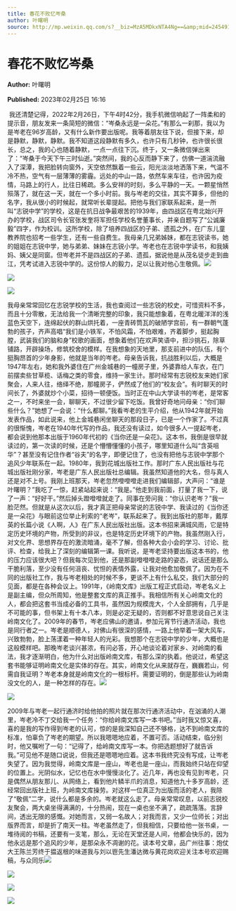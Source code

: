 ```yaml
---
title: 春花不败忆岑桑
author: 叶曙明
source: http://mp.weixin.qq.com/s?__biz=MzA5MDkxNTA4Ng==&amp;mid=2454913175&amp;idx=1&amp;sn=a7c2ec7bc8fa436aef3cbf3fdd92c01d&amp;chksm=87a3c8f6b0d441e0ce0a9ae5b4ef6953f81abcff98224746e00b0d3d5a24a9afbea5a6e15a80&poc_token=HJ_Do2ejHyO-wNZGG8Q1S8FdPgy1YBBEob-nUEme
---
```


# 春花不败忆岑桑

**Author:** 叶曙明

**Published:** 2023年02月25日 16:16

 我还清楚记得，2022年2月26日，下午4时42分，我手机微信响起了一阵柔和的提示音，朋友发来一条简短的微信：“岑桑永远是一朵花。”有那么一刹那，我以为是岑老在96岁高龄，又有什么新作要出版呢。我等着朋友往下说，但接下来，却是静默，静默，静默。我不知道这段静默有多久，也许只有几秒钟，也许很长很长，总之，我的心也随着静默，一点一点往下沉。终于，又一条微信弹出来了：“岑桑于今天下午三时仙逝。”突然间，我的心反而静下来了，仿佛一道湍流融入了深潭，我把脸转向窗外，天空依然飘着一些云，阳光淡淡地洒落下来，气温不冷不热，空气有一层薄薄的雾霾。远处的中山一路，依然车来车往，也许因为疫情，马路上的行人，比往日稀疏。多么安祥的时刻，多么平静的一天。一颗星悄然殒落了，就在这一天，就在一个多小时前。我与岑老的交往，其实不算多，但他的名字，我从很小的时候起，就常听长辈提起。把他与我们家联系起来，是一所叫“志锐中学”的学校，这是在抗日战争最艰苦的1939年，由四战区在粤北始兴开办的学校，战区司令长官张发奎将军担任学校名誉董事长，并亲自题写了“公诚廉毅”四字，作为校训。这所学校，除了培养四战区的子弟、遗孤之外，在广东儿童教养院也招考一些学生，还有一些自费生。我母亲几兄弟姊妹，都在志锐读书，她的姐姐在志锐中学，她与弟弟、妹妹在志锐小学。岑老也在志锐中学读书，和我姨妈、姨父是同窗。但岑老并不是四战区的子弟、遗孤，据说他是从茂名徒步走到曲江，凭考试进入志锐中学的。这份惊人的毅力，足以让我对他心生敬佩。![](https://mmbiz.qpic.cn/mmbiz_jpg/PJWG74pLsMayvR1AyLpp1OwsWXJhmAMu6hEnyJ4hyVxh2jeFxNGwngJfdXCj1cuXFPwvvJjPH1NhDydQF15CRA/640?wx_fmt=jpeg)

![](https://mmbiz.qpic.cn/mmbiz_png/Ljib4So7yuWhddQFw26UvKG8XSqLfp8pBt4WcJm1m2Bh3faNLUDp3rBIG7pgagwbX360675n1k0BsfGA8lLad7w/640?wx_fmt=png)

![](https://mmbiz.qpic.cn/mmbiz_jpg/PJWG74pLsMbvHSUQewW60Acj6p0fvlN1zlibVc8qRt0zicGFG9cyTcExCGjOdHOG62v9AHgcQywRbWTicAC8CmgZg/640)

我母亲常常回忆在志锐学校的生活，我也查阅过一些志锐的校史，可惜资料不多，而且十分零散，无法给我一个清晰完整的印象，我只能想象着，在粤北暖洋洋的浅蓝色天空下，连绵起伏的群山烘托着，一座青砖筒瓦的破陋学宫前，有一群朝气蓬勃的孩子，齐声高唱“我们是小铁军，不怕风霜，不怕艰难，齐着脚步，挺起胸膛，武装我们的脑和身”校歌的画面，想象着他们在欢声笑语中，担沙挑石，除草铺路，开辟操场，修筑校舍的模样。在我想象的天地里，那支前进中的队伍，有个挺胸昂首的少年身影，他就是当年的岑老。母亲告诉我，抗战胜利以后，大概是1947年左右，她和我外婆住在广州金城巷的一幢房子里，外婆靠给人车衣，在门前摆卖些甘草榄、话梅之类的零食，维持一家生计。那时经常有志锐校友来她们家聚会，人来人往，络绎不绝，那幢房子，俨然成了他们的“校友会”。有时聊天的时间长了，外婆就炒个小菜，招待一顿便饭。当时正在中山大学读书的岑老，是常客之一，不时来坐一会，聊聊天，不过很少留下吃饭。我曾好奇地问母亲：“你们聊些什么？”她想了一会说：“什么都聊。”我看岑老的生平介绍，他从1942年就开始发表作品，如此说来，他上金城巷闲坐聊天的那段日子，已是一个作家了。不过真的很惭愧，岑老在1940年代写的作品，我还没有读过，如今很多人一提起岑老，都会说到他那本出版于1960年代初的《当你还是一朵花》。这本书，我倒是很早就读过的，第一次读的时候，还是个懵懵懂懂的小孩子，哪里知道什么叫“含英咀华”？甚至没有记住作者“谷夫”的名字，即便记住了，也没有把他与志锐中学那个追风少年联系在一起。1980年，我到花城出版社工作。那时广东人民出版社与花城出版社刚分家，岑老是广东人民出版社总编辑。我虽然知道他的大名，但与真人还是对不上号。我刚上班那天，岑老忽然噔噔噔走进我们编辑部，大声问：“谁是叶曙明？”我吃了一惊，赶紧站起来说：“我是。”他走到我前面，打量了我一下，说了一声：“好好干。”然后掉头蹬噔噔就走了。同事在旁问我：“你认识老岑？”我一脸茫然。但就是从这次以后，我才真正把母亲常说的志锐中学、我读过的《当你还是一朵花》与眼前这位举止利索的“老岑”，联系起来了。我到出版社的那年，戴厚英的长篇小说《人啊，人》在广东人民出版社出版。这本书招来满城风雨，它是特定历史环境的产物，所受到的非议，也是特定历史环境下的产物。我虽然刚入行，对文化界、思想界存在的激流暗涌，毫不了解，但各种大会小会的学习、讨论、批评、检查，给我上了深刻的编辑第一课。我听说，是岑老坚持要出版这本书的，他的压力应该很大吧？但我每次见到他，还是那副噔噔噔走路的姿态，说话还是那么干脆利落，至少没有任何沮丧、忧怛的表情外露，让我对他愈加敬佩了。因为在不同的出版社工作，我与岑老相处的时候不多，更谈不上有什么私交，我们大部分的见面，都是在各种会议上。1991年，《岭南文库》出版工程正式启动，岑老名义上是副主编，但众所周知，他是整套文库的真正推手。我相信所有关心岭南文化的人，都会把这套书当成必备的工具书，虽然因为规模庞大，个人全部拥有，几乎是不可能的事，但书架上有十本八本，则是必定无疑的，否则都不好意思说自己关注岭南文化了。2009年的春节，岑老应佛山的邀请，参加元宵节行通济活动，我也是同行者之一。岑老是顺德人，对佛山有很深的感情，一路上他举着一架大风车，兴致勃勃，脸上荡漾着一种年轻人的光彩。我想那个在志锐中学的少年，大概也是这般模样吧。那晚岑老谈兴甚浓，有问必答，开心地谈论着对家乡、对岭南的看法，我才逐渐明白，他为什么对出版岭南文库，有那么深的执着。他说过，希望这套书能够证明岭南文化是实体的存在。其实，岭南文化从来就存在，巍巍若山，何需自我证明？岑老本身就是岭南文化的一根标杆。需要证明的，倒是那些认为岭南没文化的人，是一种怎样的存在。![](https://mmbiz.qpic.cn/mmbiz_png/Ljib4So7yuWhddQFw26UvKG8XSqLfp8pBj2OicQpgYicE1rJnXrA70vybb4STHD1lDsfS0hEnwGUCEkR3HzXL1ldw/640?wx_fmt=png)

![](https://mmbiz.qpic.cn/mmbiz_png/Ljib4So7yuWgkPsqicRMZgAp34sffkVUyl58r7d3IMLDce7OMpgbSU5mpMgtSXiaM5sqfWO7eye1cZFEJ3pQt9sBQ/640?wx_fmt=png)

2009年与岑老一起行通济时给他拍的照片就在那次行通济活动中，在汹涌的人潮里，岑老冷不丁交给我一个任务：“你给岭南文库写一本书吧。”当时我又惊又喜，喜的是我的写作得到岑老的认可，惊的是我深知自己还不够格，达不到岭南文库的标准，怕辜负了岑老的期望。所以我嗯嗯地应着，不置可否。活动结束，临分别时，他又嘱咐了一句：“记得了，给岭南文库写一本。你把选题想好了就告诉我。”可见他不是随口说说，但我还是嗯嗯地应着。这本书我终究没有写成，让岑老失望了。因为我觉得，岭南文库是一座山，岑老也是一座山，而我始终只站在仰望的位置上。光阴似水，记忆也在水中慢慢淡化了。近几年，再也没有见到岑老，只是偶然从朋友那儿、从网络上，看到他片鳞半爪的消息，知道他九十多岁高龄，还经常回出版社上班，为岭南文库操劳。对这样一位真正为出版而活的老人，我除了“敬佩”二字，说什么都是多余的。岑老就这么走了。母亲常常叹息，以前志锐校友聚会，两大桌坐得满满的，十分热闹，现在一桌也坐不满了，疏疏落落。言辞间，透出无限的感慨。对她而言，又弱一名故人；对我而言，又少一位师长；对出版界而言，却是折了南天一柱。岑老虽然走了，但我相信，只要给他一张书桌，一堆待阅的书稿，还要有一支笔，那么，无论在天堂还是人间，他都会快乐的，因为他永远是那个追风的少年，是那朵永不凋谢的花。读本号文章，品广州往事：炮仗大王陈兰芳终于揾返根的味道我与刘以鬯先生潘达微与黄花岗欢迎关注本号欢迎赐稿，与众同乐![](https://mmbiz.qpic.cn/mmbiz_jpg/PJWG74pLsMbvHSUQewW60Acj6p0fvlN1wQZTPM5ffMQjqKFZs33670YIAgn0MlOVONbwicHl9ianvtics8kb2beDQ/640)

![](https://mmbiz.qpic.cn/mmbiz_gif/PJWG74pLsMayvR1AyLpp1OwsWXJhmAMusfs1pQabdPdhBk4997RJ6orCd8NJIkE6QtgAQLO9aEydzZrVqqk7ew/640?wx_fmt=gif&wxfrom=5&wx_lazy=1)

![](https://mmbiz.qpic.cn/mmbiz_gif/PJWG74pLsMY4kze1RswORlwIruFfBicEYeomLV8Tjs3AO8zO5OIk2usXQ2wZOicfrAxou4MXF2OLDPUcfQiafn3SA/640?wx_fmt=gif&wxfrom=5&wx_lazy=1)

![](https://mmbiz.qpic.cn/mmbiz_png/PJWG74pLsMbxzxSWsbSxWa401icEeDUWiawxAxbdgTq3LmtribGicfmgEgabFONInhdrQRwY9Y4pmxRGlAoaQAaMDA/640?wx_fmt=jpeg&wxfrom=5&wx_lazy=1&wx_co=1)



